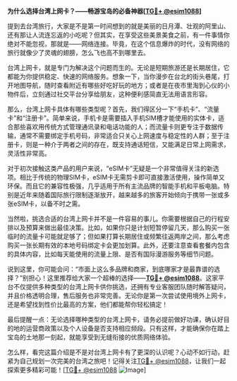 **为什么选择台湾上网卡？——畅游宝岛的必备神器[[TG💪+ @esim1088](https://t.me/s/esim1088)]**

提到去台湾旅行，大家是不是第一时间想到的就是美丽的日月潭、壮观的阿里山、还有那让人流连忘返的小吃呢？但其实，在享受这些美景美食之前，有一件事情你绝对不能忽视，那就是——网络连接。毕竟，在这个信息爆炸的时代，没有网络的旅行就像少了灵魂的翅膀，怎么飞也高不到哪里去。

台湾上网卡，就是专门为解决这个问题而生的。无论是短期旅游还是长期居住，它都能为你提供稳定、快速的网络服务。想象一下，当你漫步在台北的街头巷尾，打开地图导航，随时查看附近有哪些好吃好玩的地方；或者是在夜市里淘到心仪的小物件后，立刻通过社交平台分享给朋友，这种便利感简直无法用语言形容。

那么，台湾上网卡具体有哪些类型呢？首先，我们得区分一下“手机卡”、“流量卡”和“注册卡”。简单来说，手机卡是需要插入手机SIM槽才能使用的实体卡，适合那些喜欢用传统方式管理通讯录和电话功能的人；而流量卡则更专注于数据传输，通常不需要绑定手机号码，非常适合只关心上网速度与稳定性的人群；至于注册卡，则是一种介于两者之间的存在，既支持通话短信，又能满足日常上网需求，灵活性非常高。

对于初次接触这类产品的用户来说，“eSIM卡”无疑是一个非常值得关注的新选项。相比于传统的物理SIM卡，eSIM卡无需剪卡即可直接激活使用，操作简单又环保。而且它的兼容性极强，几乎适用于所有主流品牌的智能手机和平板电脑。特别是近年来随着国际旅行限制逐渐放开，越来越多的旅客开始倾向于携带一张或多张eSIM卡，以备不时之需。

当然啦，挑选合适的台湾上网卡并不是一件容易的事儿。你需要根据自己的行程安排以及预算来做出最佳决策。比如，如果你只是计划短暂停留几天，那么购买一张临时的流量卡可能就足够了；但如果打算长期居住或频繁往返两岸之间，那么考虑购买一张长期有效的本地号码绑定卡会更加划算。此外，还要注意查看套餐内包含的具体内容，比如每天能使用的流量上限、是否有国际漫游服务等细节问题。

说到这里，你可能会问：“市面上这么多品牌和商家，到底哪家才是最靠谱的选择？”别担心！这里推荐给大家一个超棒的选择——**[TG💪+ @esim1088](https://t.me/s/esim1088)**。这家平台不仅提供多种类型的台湾上网卡供你挑选，还拥有专业客服团队随时解答疑问，并且价格透明合理，售后服务也非常完善。无论你是第一次尝试使用境外上网卡，还是希望找到性价比最高的方案，他们都能帮你轻松搞定！

最后提醒一点：无论选择哪种类型的台湾上网卡，请务必提前做好功课，确认好目的地的运营商政策以及个人设备是否支持相应频段。只有这样，才能确保你在踏上宝岛的土地那一刻起，就能享受到无缝衔接的优质网络体验。

怎么样，看完这篇介绍是不是对台湾上网卡有了更深的认识呢？心动不如行动，赶紧为自己规划一次完美的台湾之旅吧！记得关注[TG💪+ @esim1088](https://t.me/s/esim1088)，让我们一起探索更多精彩可能！[[TG💪+ @esim1088](https://t.me/s/esim1088) ![Image](https://i.postimg.cc/4NQfJmqS/Snipaste-2025-05-13-00-14-12.png)]